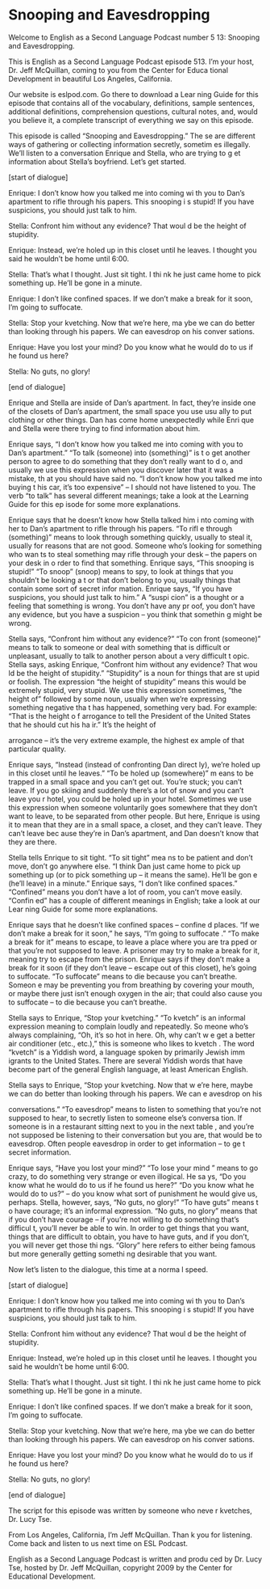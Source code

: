 # Snooping and Eavesdropping

Welcome to English as a Second Language Podcast number 5 13: Snooping and Eavesdropping. 

This is English as a Second Language Podcast episode 513.  I’m your host, Dr. Jeff McQuillan, coming to you from the Center for Educa tional Development in beautiful Los Angeles, California. 

Our website is eslpod.com.  Go there to download a Lear ning Guide for this episode that contains all of the vocabulary, definitions, sample sentences, additional definitions, comprehension questions, cultural  notes, and, would you believe it, a complete transcript of everything we say on this episode. 

This episode is called “Snooping and Eavesdropping.”  The se are different ways of gathering or collecting information secretly, sometim es illegally.  We’ll listen to a conversation Enrique and Stella, who are trying to g et information about Stella’s boyfriend.  Let’s get started. 

[start of dialogue] 

Enrique:  I don’t know how you talked me into coming wi th you to Dan’s apartment to rifle through his papers.  This snooping i s stupid!  If you have suspicions, you should just talk to him. 

Stella:  Confront him without any evidence?  That woul d be the height of stupidity.   

Enrique:  Instead, we’re holed up in this closet until he leaves.  I thought you said he wouldn’t be home until 6:00.   

Stella:  That’s what I thought.  Just sit tight.  I thi nk he just came home to pick something up.  He’ll be gone in a minute. 

Enrique:  I don’t like confined spaces.  If we don’t make  a break for it soon, I’m going to suffocate. 

Stella:  Stop your kvetching.  Now that we’re here, ma ybe we can do better than looking through his papers.  We can eavesdrop on his conver sations. 

Enrique:  Have you lost your mind?  Do you know what he  would do to us if he found us here?  

 Stella:  No guts, no glory! 

[end of dialogue] 

Enrique and Stella are inside of Dan’s apartment.  In  fact, they’re inside one of the closets of Dan’s apartment, the small space you use usu ally to put clothing or other things.  Dan has come home unexpectedly while Enri que and Stella were there trying to find information about him.   

Enrique says, “I don’t know how you talked me into coming  with you to Dan’s apartment.”  “To talk (someone) into (something)” is t o get another person to agree to do something that they don’t really want to d o, and usually we use this expression when you discover later that it was a mistake, th at you should have said no.  “I don’t know how you talked me into buying t his car, it’s too expensive” – I should not have listened to you.  The verb “to talk”  has several different meanings; take a look at the Learning Guide for this ep isode for some more explanations. 

Enrique says that he doesn’t know how Stella talked him i nto coming with her to Dan’s apartment to rifle through his papers.  “To rifl e through (something)” means to look through something quickly, usually to steal it, usually for reasons that are not good.  Someone who’s looking for something who wan ts to steal something may rifle through your desk – the papers on your desk in o rder to find that something.  Enrique says, “This snooping is stupid!”  “To snoop” (snoop) means to spy, to look at things that you shouldn’t be looking a t or that don’t belong to you, usually things that contain some sort of secret infor mation.  Enrique says, “If you have suspicions, you should just talk to him.”  A “suspi cion” is a thought or a feeling that something is wrong.  You don’t have any pr oof, you don’t have any evidence, but you have a suspicion – you think that somethin g might be wrong. 

Stella says, “Confront him without any evidence?”  “To con front (someone)” means to talk to someone or deal with something that is difficult or unpleasant, usually to talk to another person about a very difficult t opic.  Stella says, asking Enrique, “Confront him without any evidence?  That wou ld be the height of stupidity.”  “Stupidity” is a noun for things that are st upid or foolish.  The expression “the height of stupidity” means this would be  extremely stupid, very stupid.  We use this expression sometimes, “the height of”  followed by some noun, usually when we’re expressing something negative tha t has happened, something very bad.  For example: “That is the height o f arrogance to tell the President of the United States that he should cut his ha ir.”  It’s the height of  

 arrogance – it’s the very extreme example, the highest ex ample of that particular quality. 

Enrique says, “Instead (instead of confronting Dan direct ly), we’re holed up in this closet until he leaves.”  “To be holed up (somewhere)” m eans to be trapped in a small space and you can’t get out.  You’re stuck; you can’t leave.  If you go skiing and suddenly there’s a lot of snow and you can’t leave you r hotel, you could be holed up in your hotel.  Sometimes we use this expression  when someone voluntarily goes somewhere that they don’t want to leave,  to be separated from other people.  But here, Enrique is using it to mean that they are in a small space, a closet, and they can’t leave.  They can’t leave bec ause they’re in Dan’s apartment, and Dan doesn’t know that they are there. 

Stella tells Enrique to sit tight.  “To sit tight” mea ns to be patient and don’t move, don’t go anywhere else.  “I think Dan just came home to pick up something up (or to pick something up – it means the same).  He’ll be gon e (he’ll leave) in a minute.”  Enrique says, “I don’t like confined spaces.”  “Confined” means you don’t have a lot of room, you can’t move easily.  “Confin ed” has a couple of different meanings in English; take a look at our Lear ning Guide for some more explanations. 

Enrique says that he doesn’t like confined spaces – confine d places.  “If we don’t make a break for it soon,” he says, “I’m going to suffocate .”  “To make a break for it” means to escape, to leave a place where you are tra pped or that you’re not supposed to leave.  A prisoner may try to make a break for  it, meaning try to escape from the prison.  Enrique says if they don’t make a break for it soon (if they don’t leave – escape out of this closet), he’s going to suffocate.  “To suffocate” means to die because you can’t breathe.  Someon e may be preventing you from breathing by covering your mouth, or  maybe there just isn’t enough oxygen in the air; that could also cause you to  suffocate – to die because you can’t breathe. 

Stella says to Enrique, “Stop your kvetching.”  “To kvetch” is an informal expression meaning to complain loudly and repeatedly.  So meone who’s always complaining, “Oh, it’s so hot in here.  Oh, why can’t w e get a better air conditioner (etc., etc.),” this is someone who likes to kvetch .  The word “kvetch” is a Yiddish word, a language spoken by primarily Jewish imm igrants to the United States.  There are several Yiddish words that have become part of the general English language, at least American English. 

Stella says to Enrique, “Stop your kvetching.  Now that w e’re here, maybe we can do better than looking through his papers.  We can e avesdrop on his  

 conversations.”  “To eavesdrop” means to listen to something  that you’re not supposed to hear, to secretly listen to someone else’s conversa tion.  If someone is in a restaurant sitting next to you in the next table , and you’re not supposed be listening to their conversation but you are, that would  be to eavesdrop.  Often people eavesdrop in order to get information – to ge t secret information. 

Enrique says, “Have you lost your mind?”  “To lose your mind ” means to go crazy, to do something very strange or even illogical.  He sa ys, “Do you know what he would do to us if he found us here?”  “Do you know what he would do to us?” – do you know what sort of punishment he would give us, perhaps.  Stella, however, says, “No guts, no glory!”  “To have guts” means t o have courage; it’s an informal expression.  “No guts, no glory” means that if you don’t have courage – if you’re not willing to do something that’s difficul t, you’ll never be able to win. In order to get things that you want, things that are  difficult to obtain, you have to have guts, and if you don’t, you will never get those thi ngs.  “Glory” here refers to either being famous but more generally getting somethi ng desirable that you want. 

Now let’s listen to the dialogue, this time at a norma l speed. 

[start of dialogue] 

Enrique:  I don’t know how you talked me into coming wi th you to Dan’s apartment to rifle through his papers.  This snooping i s stupid!  If you have suspicions, you should just talk to him. 

Stella:  Confront him without any evidence?  That woul d be the height of stupidity.   

Enrique:  Instead, we’re holed up in this closet until he leaves.  I thought you said he wouldn’t be home until 6:00.   

Stella:  That’s what I thought.  Just sit tight.  I thi nk he just came home to pick something up.  He’ll be gone in a minute. 

Enrique:  I don’t like confined spaces.  If we don’t make  a break for it soon, I’m going to suffocate. 

Stella:  Stop your kvetching.  Now that we’re here, ma ybe we can do better than looking through his papers.  We can eavesdrop on his conver sations. 

 Enrique:  Have you lost your mind?  Do you know what he  would do to us if he found us here? 

Stella:  No guts, no glory! 

[end of dialogue] 

The script for this episode was written by someone who neve r kvetches, Dr. Lucy Tse.   

From Los Angeles, California, I’m Jeff McQuillan.  Than k you for listening.  Come back and listen to us next time on ESL Podcast. 

English as a Second Language Podcast is written and produ ced by Dr. Lucy Tse, hosted by Dr. Jeff McQuillan, copyright 2009 by the Center  for Educational Development.

